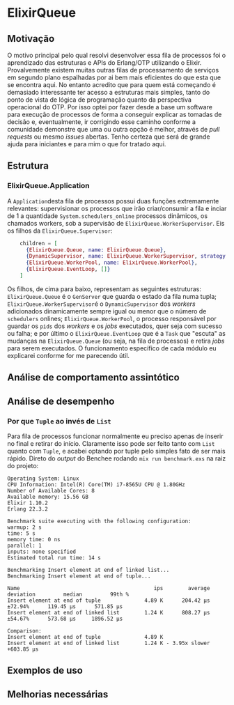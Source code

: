 # ElixirQueue

## Motivação
O motivo principal pelo qual resolvi desenvolver essa fila de processos foi o aprendizado das estruturas e APIs do Erlang/OTP utilizando o Elixir. Provalvemente existem muitas outras filas de processamento de serviços em segundo plano espalhadas por ai bem mais eficientes do que esta que se encontra aqui. No entanto acredito que para quem está começando é demasiado interessante ter acesso a estruturas mais simples, tanto do ponto de vista de lógica de programação quanto da perspectiva operacional do OTP. Por isso optei por fazer desde a base um software para execução de processos de forma a conseguir explicar as tomadas de decisão e, eventualmente, ir corrigindo esse caminho conforme a comunidade demonstre que uma ou outra opção é melhor, através de _pull requests_ ou mesmo _issues_ abertas. Tenho certeza que será de grande ajuda para iniciantes e para mim o que for tratado aqui.

## Estrutura
### ElixirQueue.Application
A `Application`desta fila de processos possui duas funções extremamente relevantes: supervisionar os processos que irão criar/consumir a fila e inciar de 1 a quantidade `System.schedulers_online` processos dinâmicos, os chamados workers, sob a supervisão de `ElixirQueue.WorkerSupervisor`. Eis os filhos da `ElixirQueue.Supervisor`:

```ex
    children = [
      {ElixirQueue.Queue, name: ElixirQueue.Queue},
      {DynamicSupervisor, name: ElixirQueue.WorkerSupervisor, strategy: :one_for_one},
      {ElixirQueue.WorkerPool, name: ElixirQueue.WorkerPool},
      {ElixirQueue.EventLoop, []}
    ]
```
Os filhos, de cima para baixo, representam as seguintes estruturas: `ElixirQueue.Queue` é o `GenServer` que guarda o estado da fila numa tupla; `ElixirQueue.WorkerSupervisor`é o `DynamicSupervisor` dos _workers_ adicionados dinamicamente sempre igual ou menor que o número de `schedulers` onlines; `ElixirQueue.WorkerPool`, o processo responsável por guardar os `pids` dos _workers_ e os _jobs_ executados, quer seja com sucesso ou falha; e por último o `ElixirQueue.EventLoop` que é a `Task` que "escuta" as mudanças na `ElixirQueue.Queue` (ou seja, na fila de processos) e retira _jobs_ para serem executados. O funcionamento específico de cada módulo eu explicarei conforme for me parecendo útil.

## Análise de comportamento assintótico

## Análise de desempenho
### Por que `Tuple` ao invés de `List`
Para fila de processos funcionar normalmente eu preciso apenas de inserir no final e retirar do início. Claramente isso pode ser feito tanto com `List` quanto com `Tuple`, e acabei optando por tuple pelo simples fato de ser mais rápido. Direto do _output_ do Benchee rodando `mix run benchmark.exs` na raiz do projeto:
```
Operating System: Linux
CPU Information: Intel(R) Core(TM) i7-8565U CPU @ 1.80GHz
Number of Available Cores: 8
Available memory: 15.56 GB
Elixir 1.10.2
Erlang 22.3.2

Benchmark suite executing with the following configuration:
warmup: 2 s
time: 5 s
memory time: 0 ns
parallel: 1
inputs: none specified
Estimated total run time: 14 s

Benchmarking Insert element at end of linked list...
Benchmarking Insert element at end of tuple...

Name                                           ips        average  deviation         median         99th %
Insert element at end of tuple              4.89 K      204.42 μs    ±72.94%      119.45 μs      571.85 μs
Insert element at end of linked list        1.24 K      808.27 μs    ±54.67%      573.68 μs     1896.52 μs

Comparison: 
Insert element at end of tuple              4.89 K
Insert element at end of linked list        1.24 K - 3.95x slower +603.85 μs
```

## Exemplos de uso

## Melhorias necessárias
